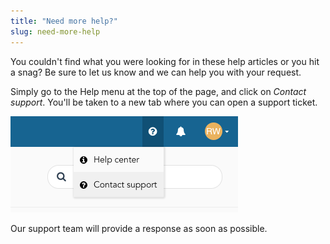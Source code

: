```yaml
---
title: "Need more help?"
slug: need-more-help
---
```



You couldn't find what you were looking for in these help articles or you hit a snag? Be sure to let us know and we can help you with your request.

Simply go to the Help menu at the top of the page, and click on *Contact support*.  You'll be taken to a new tab where you can open a support ticket.

![Help menu](../../assets/need-more-help-1-en.png)

Our support team will provide a response as soon as possible.
